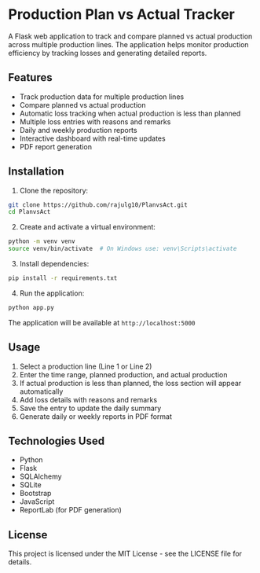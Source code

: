 # Production Plan vs Actual Tracker

A Flask web application to track and compare planned vs actual production across multiple production lines. The application helps monitor production efficiency by tracking losses and generating detailed reports.

## Features

- Track production data for multiple production lines
- Compare planned vs actual production
- Automatic loss tracking when actual production is less than planned
- Multiple loss entries with reasons and remarks
- Daily and weekly production reports
- Interactive dashboard with real-time updates
- PDF report generation

## Installation

1. Clone the repository:
```bash
git clone https://github.com/rajulg10/PlanvsAct.git
cd PlanvsAct
```

2. Create and activate a virtual environment:
```bash
python -m venv venv
source venv/bin/activate  # On Windows use: venv\Scripts\activate
```

3. Install dependencies:
```bash
pip install -r requirements.txt
```

4. Run the application:
```bash
python app.py
```

The application will be available at `http://localhost:5000`

## Usage

1. Select a production line (Line 1 or Line 2)
2. Enter the time range, planned production, and actual production
3. If actual production is less than planned, the loss section will appear automatically
4. Add loss details with reasons and remarks
5. Save the entry to update the daily summary
6. Generate daily or weekly reports in PDF format

## Technologies Used

- Python
- Flask
- SQLAlchemy
- SQLite
- Bootstrap
- JavaScript
- ReportLab (for PDF generation)

## License

This project is licensed under the MIT License - see the LICENSE file for details.
